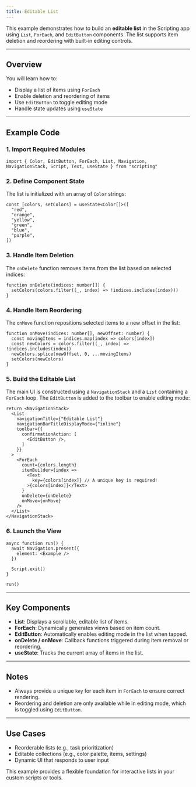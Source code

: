 ```yaml
---
title: Editable List
---
```

This example demonstrates how to build an **editable list** in the Scripting app using `List`, `ForEach`, and `EditButton` components. The list supports item deletion and reordering with built-in editing controls.

---

## Overview

You will learn how to:

* Display a list of items using `ForEach`
* Enable deletion and reordering of items
* Use `EditButton` to toggle editing mode
* Handle state updates using `useState`

---

## Example Code

### 1. Import Required Modules

```tsx
import { Color, EditButton, ForEach, List, Navigation, NavigationStack, Script, Text, useState } from "scripting"
```

### 2. Define Component State

The list is initialized with an array of `Color` strings:

```tsx
const [colors, setColors] = useState<Color[]>([
  "red",
  "orange",
  "yellow",
  "green",
  "blue",
  "purple",
])
```

### 3. Handle Item Deletion

The `onDelete` function removes items from the list based on selected indices:

```tsx
function onDelete(indices: number[]) {
  setColors(colors.filter((_, index) => !indices.includes(index)))
}
```

### 4. Handle Item Reordering

The `onMove` function repositions selected items to a new offset in the list:

```tsx
function onMove(indices: number[], newOffset: number) {
  const movingItems = indices.map(index => colors[index])
  const newColors = colors.filter((_, index) => !indices.includes(index))
  newColors.splice(newOffset, 0, ...movingItems)
  setColors(newColors)
}
```

### 5. Build the Editable List

The main UI is constructed using a `NavigationStack` and a `List` containing a `ForEach` loop. The `EditButton` is added to the toolbar to enable editing mode:

```tsx
return <NavigationStack>
  <List
    navigationTitle={"Editable List"}
    navigationBarTitleDisplayMode={"inline"}
    toolbar={{
      confirmationAction: [
        <EditButton />,
      ]
    }}
  >
    <ForEach
      count={colors.length}
      itemBuilder={index =>
        <Text
          key={colors[index]} // A unique key is required!
        >{colors[index]}</Text>
      }
      onDelete={onDelete}
      onMove={onMove}
    />
  </List>
</NavigationStack>
```

### 6. Launch the View

```tsx
async function run() {
  await Navigation.present({
    element: <Example />
  })

  Script.exit()
}

run()
```

---

## Key Components

* **List**: Displays a scrollable, editable list of items.
* **ForEach**: Dynamically generates views based on item count.
* **EditButton**: Automatically enables editing mode in the list when tapped.
* **onDelete / onMove**: Callback functions triggered during item removal or reordering.
* **useState**: Tracks the current array of items in the list.

---

## Notes

* Always provide a unique `key` for each item in `ForEach` to ensure correct rendering.
* Reordering and deletion are only available while in editing mode, which is toggled using `EditButton`.

---

## Use Cases

* Reorderable lists (e.g., task prioritization)
* Editable collections (e.g., color palette, items, settings)
* Dynamic UI that responds to user input

This example provides a flexible foundation for interactive lists in your custom scripts or tools.
